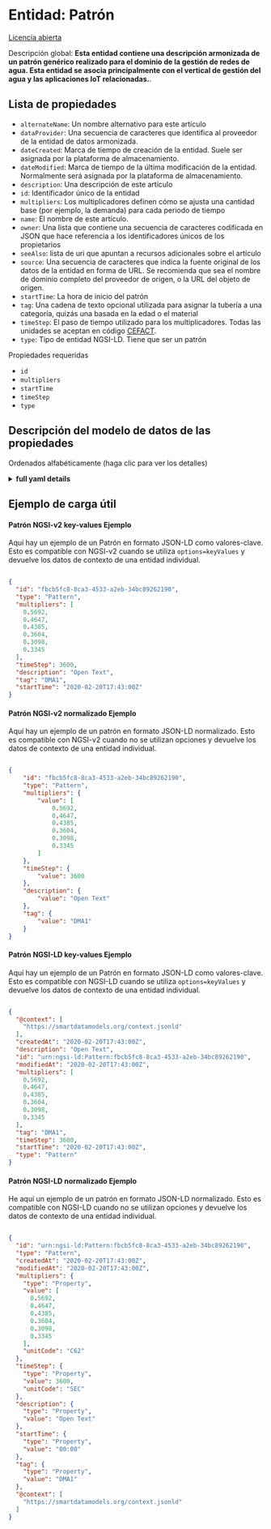 Entidad: Patrón  
===============  
[Licencia abierta](https://github.com/smart-data-models//dataModel.WaterDistributionManagementEPANET/blob/master/Pattern/LICENSE.md)  
Descripción global: **Esta entidad contiene una descripción armonizada de un patrón genérico realizado para el dominio de la gestión de redes de agua. Esta entidad se asocia principalmente con el vertical de gestión del agua y las aplicaciones IoT relacionadas.**.  

## Lista de propiedades  

- `alternateName`: Un nombre alternativo para este artículo  - `dataProvider`: Una secuencia de caracteres que identifica al proveedor de la entidad de datos armonizada.  - `dateCreated`: Marca de tiempo de creación de la entidad. Suele ser asignada por la plataforma de almacenamiento.  - `dateModified`: Marca de tiempo de la última modificación de la entidad. Normalmente será asignada por la plataforma de almacenamiento.  - `description`: Una descripción de este artículo  - `id`: Identificador único de la entidad  - `multipliers`: Los multiplicadores definen cómo se ajusta una cantidad base (por ejemplo, la demanda) para cada periodo de tiempo  - `name`: El nombre de este artículo.  - `owner`: Una lista que contiene una secuencia de caracteres codificada en JSON que hace referencia a los identificadores únicos de los propietarios  - `seeAlso`: lista de uri que apuntan a recursos adicionales sobre el artículo  - `source`: Una secuencia de caracteres que indica la fuente original de los datos de la entidad en forma de URL. Se recomienda que sea el nombre de dominio completo del proveedor de origen, o la URL del objeto de origen.  - `startTime`: La hora de inicio del patrón  - `tag`: Una cadena de texto opcional utilizada para asignar la tubería a una categoría, quizás una basada en la edad o el material  - `timeStep`: El paso de tiempo utilizado para los multiplicadores. Todas las unidades se aceptan en código [CEFACT](https://www.unece.org/cefact.html).  - `type`: Tipo de entidad NGSI-LD. Tiene que ser un patrón    
Propiedades requeridas  
- `id`  - `multipliers`  - `startTime`  - `timeStep`  - `type`  ## Descripción del modelo de datos de las propiedades  
Ordenados alfabéticamente (haga clic para ver los detalles)  
<details><summary><strong>full yaml details</strong></summary>    
```yaml  
Pattern:    
  description: 'This entity contains a harmonised description of a generic pattern made for the Water Network Management domain. This entity is primarily associated with the water management vertical and related IoT applications.'    
  properties:    
    alternateName:    
      description: 'An alternative name for this item'    
      type: Property    
    dataProvider:    
      description: 'A sequence of characters identifying the provider of the harmonised data entity.'    
      type: Property    
    dateCreated:    
      description: 'Entity creation timestamp. This will usually be allocated by the storage platform.'    
      format: date-time    
      type: Property    
    dateModified:    
      description: 'Timestamp of the last modification of the entity. This will usually be allocated by the storage platform.'    
      format: date-time    
      type: Property    
    description:    
      description: 'A description of this item'    
      type: Property    
    id:    
      anyOf: &pattern_-_properties_-_owner_-_items_-_anyof    
        - description: 'Property. Identifier format of any NGSI entity'    
          maxLength: 256    
          minLength: 1    
          pattern: ^[\w\-\.\{\}\$\+\*\[\]`|~^@!,:\\]+$    
          type: string    
        - description: 'Property. Identifier format of any NGSI entity'    
          format: uri    
          type: string    
      description: 'Unique identifier of the entity'    
      type: Property    
    multipliers:    
      description: 'Multipliers define how some base quantity (e.g., demand) is adjusted for each time period'    
      items:    
        type: number    
      type: Property    
    name:    
      description: 'The name of this item.'    
      type: Property    
    owner:    
      description: 'A List containing a JSON encoded sequence of characters referencing the unique Ids of the owner(s)'    
      items:    
        anyOf: *pattern_-_properties_-_owner_-_items_-_anyof    
        description: 'Property. Unique identifier of the entity'    
      type: Property    
    seeAlso:    
      description: 'list of uri pointing to additional resources about the item'    
      oneOf:    
        - items:    
            - format: uri    
              type: string    
          minItems: 1    
          type: array    
        - format: uri    
          type: string    
      type: Property    
    source:    
      description: 'A sequence of characters giving the original source of the entity data as a URL. Recommended to be the fully qualified domain name of the source provider, or the URL to the source object.'    
      type: Property    
    startTime:    
      description: 'The time at which the pattern starts'    
      format: date-time    
      type: Property    
      x-ngsi:    
        model: https://schema.org/Time    
    tag:    
      description: 'An optional text string used to assign the pipe to a category, perhaps one based on age or material'    
      type: Property    
      x-ngsi:    
        model: https://schema.org/Text    
    timeStep:    
      description: 'The time step used for the multipliers. All units are accepted in [CEFACT](https://www.unece.org/cefact.html) code.'    
      type: Property    
      x-ngsi:    
        units: Second    
    type:    
      description: 'NGSI-LD Entity Type. It has to be Pattern'    
      enum:    
        - Pattern    
      type: Property    
  required:    
    - id    
    - type    
    - multipliers    
    - timeStep    
    - startTime    
  type: object    
```  
</details>    
## Ejemplo de carga útil  
#### Patrón NGSI-v2 key-values Ejemplo  
Aquí hay un ejemplo de un Patrón en formato JSON-LD como valores-clave. Esto es compatible con NGSI-v2 cuando se utiliza `options=keyValues` y devuelve los datos de contexto de una entidad individual.  
```json  
{  
  "id": "fbcb5fc8-8ca3-4533-a2eb-34bc89262190",  
  "type": "Pattern",  
  "multipliers": [  
    0.5692,  
    0.4647,  
    0.4385,  
    0.3604,  
    0.3098,  
    0.3345  
  ],  
  "timeStep": 3600,  
  "description": "Open Text",  
  "tag": "DMA1",  
  "startTime": "2020-02-20T17:43:00Z"  
}  
```  
#### Patrón NGSI-v2 normalizado Ejemplo  
Aquí hay un ejemplo de un patrón en formato JSON-LD normalizado. Esto es compatible con NGSI-v2 cuando no se utilizan opciones y devuelve los datos de contexto de una entidad individual.  
```json  
{  
    "id": "fbcb5fc8-8ca3-4533-a2eb-34bc89262190",  
    "type": "Pattern",  
    "multipliers": {  
        "value": [  
            0.5692,  
            0.4647,  
            0.4385,  
            0.3604,  
            0.3098,  
            0.3345  
        ]  
    },  
    "timeStep": {  
        "value": 3600  
    },  
    "description": {  
        "value": "Open Text"  
    },  
    "tag": {  
        "value": "DMA1"  
    }  
}  
```  
#### Patrón NGSI-LD key-values Ejemplo  
Aquí hay un ejemplo de un Patrón en formato JSON-LD como valores-clave. Esto es compatible con NGSI-LD cuando se utiliza `options=keyValues` y devuelve los datos de contexto de una entidad individual.  
```json  
{  
  "@context": [  
    "https://smartdatamodels.org/context.jsonld"  
  ],  
  "createdAt": "2020-02-20T17:43:00Z",  
  "description": "Open Text",  
  "id": "urn:ngsi-ld:Pattern:fbcb5fc8-8ca3-4533-a2eb-34bc89262190",  
  "modifiedAt": "2020-02-20T17:43:00Z",  
  "multipliers": [  
    0.5692,  
    0.4647,  
    0.4385,  
    0.3604,  
    0.3098,  
    0.3345  
  ],  
  "tag": "DMA1",  
  "timeStep": 3600,  
  "startTime": "2020-02-20T17:43:00Z",  
  "type": "Pattern"  
}  
```  
#### Patrón NGSI-LD normalizado Ejemplo  
He aquí un ejemplo de un patrón en formato JSON-LD normalizado. Esto es compatible con NGSI-LD cuando no se utilizan opciones y devuelve los datos de contexto de una entidad individual.  
```json  
{  
  "id": "urn:ngsi-ld:Pattern:fbcb5fc8-8ca3-4533-a2eb-34bc89262190",  
  "type": "Pattern",  
  "createdAt": "2020-02-20T17:43:00Z",  
  "modifiedAt": "2020-02-20T17:43:00Z",  
  "multipliers": {  
    "type": "Property",  
    "value": [  
      0.5692,  
      0.4647,  
      0.4385,  
      0.3604,  
      0.3098,  
      0.3345  
    ],  
    "unitCode": "C62"  
  },  
  "timeStep": {  
    "type": "Property",  
    "value": 3600,  
    "unitCode": "SEC"  
  },  
  "description": {  
    "type": "Property",  
    "value": "Open Text"  
  },  
  "startTime": {  
    "type": "Property",  
    "value": "00:00"  
  },  
  "tag": {  
    "type": "Property",  
    "value": "DMA1"  
  },  
  "@context": [  
    "https://smartdatamodels.org/context.jsonld"  
  ]  
}  
```  
